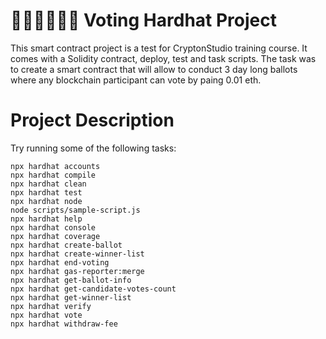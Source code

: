 # :raising_hand_man::raising_hand_man::raising_hand_man: Voting Hardhat Project

This smart contract project is a test for CryptonStudio training course. It comes with a Solidity contract, deploy, test and task scripts. The task was to create a smart contract that will allow to conduct 3 day long ballots where any blockchain participant can vote by paing 0.01 eth.
# Project Description


Try running some of the following tasks:

```shell
npx hardhat accounts
npx hardhat compile
npx hardhat clean
npx hardhat test
npx hardhat node
node scripts/sample-script.js
npx hardhat help
npx hardhat console                       
npx hardhat coverage
npx hardhat create-ballot
npx hardhat create-winner-list
npx hardhat end-voting 
npx hardhat gas-reporter:merge       
npx hardhat get-ballot-info
npx hardhat get-candidate-votes-count
npx hardhat get-winner-list
npx hardhat verify
npx hardhat vote
npx hardhat withdraw-fee
```
